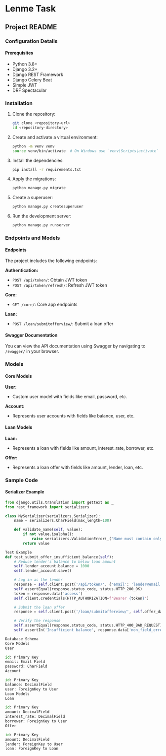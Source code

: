 # Lenme Task

## Project README

### Configuration Details

#### Prerequisites
- Python 3.8+
- Django 3.2+
- Django REST Framework
- Django Celery Beat
- Simple JWT
- DRF Spectacular

### Installation

1. Clone the repository:
    ```sh
    git clone <repository-url>
    cd <repository-directory>
    ```

2. Create and activate a virtual environment:
    ```sh
    python -m venv venv
    source venv/bin/activate  # On Windows use `venv\Scripts\activate`
    ```

3. Install the dependencies:
    ```sh
    pip install -r requirements.txt
    ```

4. Apply the migrations:
    ```sh
    python manage.py migrate
    ```

5. Create a superuser:
    ```sh
    python manage.py createsuperuser
    ```

6. Run the development server:
    ```sh
    python manage.py runserver
    ```

### Endpoints and Models

#### Endpoints

The project includes the following endpoints:

**Authentication:**
- `POST /api/token/`: Obtain JWT token
- `POST /api/token/refresh/`: Refresh JWT token

**Core:**
- `GET /core/`: Core app endpoints

**Loan:**
- `POST /loan/submitofferview/`: Submit a loan offer

#### Swagger Documentation

You can view the API documentation using Swagger by navigating to `/swagger/` in your browser.

### Models

#### Core Models

**User:**
- Custom user model with fields like email, password, etc.

**Account:**
- Represents user accounts with fields like balance, user, etc.

#### Loan Models

**Loan:**
- Represents a loan with fields like amount, interest_rate, borrower, etc.

**Offer:**
- Represents a loan offer with fields like amount, lender, loan, etc.

### Sample Code

#### Serializer Example

```python
from django.utils.translation import gettext as _
from rest_framework import serializers

class MySerializer(serializers.Serializer):
    name = serializers.CharField(max_length=100)

    def validate_name(self, value):
        if not value.isalpha():
            raise serializers.ValidationError(_("Name must contain only letters."))
        return value

Test Example
def test_submit_offer_insufficient_balance(self):
    # Reduce lender's balance to below loan amount
    self.lender_account.balance = 1000
    self.lender_account.save()

    # Log in as the lender
    response = self.client.post('/api/token/', {'email': 'lender@email.com', 'password': 'testpassword'})
    self.assertEqual(response.status_code, status.HTTP_200_OK)
    token = response.data['access']
    self.client.credentials(HTTP_AUTHORIZATION=f'Bearer {token}')

    # Submit the loan offer
    response = self.client.post('/loan/submitofferview/', self.offer_data)

    # Verify the response
    self.assertEqual(response.status_code, status.HTTP_400_BAD_REQUEST)
    self.assertIn('Insufficient balance', response.data['non_field_errors'][0])

Database Schema
Core Models
User

id: Primary Key
email: Email Field
password: CharField
Account

id: Primary Key
balance: DecimalField
user: ForeignKey to User
Loan Models
Loan

id: Primary Key
amount: DecimalField
interest_rate: DecimalField
borrower: ForeignKey to User
Offer

id: Primary Key
amount: DecimalField
lender: ForeignKey to User
loan: ForeignKey to Loan

